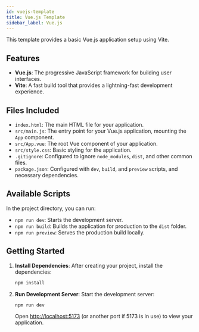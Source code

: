 ```yaml
---
id: vuejs-template
title: Vue.js Template
sidebar_label: Vue.js
---
```


<!-- @format -->

This template provides a basic Vue.js application setup using Vite.

## Features

- **Vue.js**: The progressive JavaScript framework for building user interfaces.
- **Vite**: A fast build tool that provides a lightning-fast development experience.

## Files Included

- `index.html`: The main HTML file for your application.
- `src/main.js`: The entry point for your Vue.js application, mounting the `App` component.
- `src/App.vue`: The root Vue component of your application.
- `src/style.css`: Basic styling for the application.
- `.gitignore`: Configured to ignore `node_modules`, `dist`, and other common files.
- `package.json`: Configured with `dev`, `build`, and `preview` scripts, and necessary dependencies.

## Available Scripts

In the project directory, you can run:

- `npm run dev`: Starts the development server.
- `npm run build`: Builds the application for production to the `dist` folder.
- `npm run preview`: Serves the production build locally.

## Getting Started

1.  **Install Dependencies**: After creating your project, install the dependencies:
    ```bash
    npm install
    ```
2.  **Run Development Server**: Start the development server:
    ```bash
    npm run dev
    ```
    Open [http://localhost:5173](http://localhost:5173) (or another port if 5173 is in use) to view your application.
